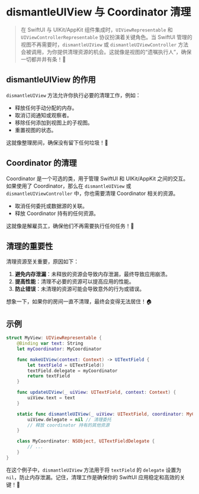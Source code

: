 ﻿# dismantleUIView 与 Coordinator 清理

> 在 SwiftUI 与 UIKit/AppKit 组件集成时，`UIViewRepresentable` 和 `UIViewControllerRepresentable` 协议扮演着关键角色。当 SwiftUI 管理的视图不再需要时，`dismantleUIView` 或 `dismantleUIViewController` 方法会被调用，为你提供清理资源的机会。这就像是视图的“遗嘱执行人”，确保一切都井井有条！🎉

## dismantleUIView 的作用

`dismantleUIView` 方法允许你执行必要的清理工作，例如：

*   释放任何手动分配的内存。
*   取消订阅通知或观察者。
*   移除任何添加到视图上的子视图。
*   重置视图的状态。

这就像整理房间，确保没有留下任何垃圾！🧹

## Coordinator 的清理

Coordinator 是一个可选的类，用于管理 SwiftUI 和 UIKit/AppKit 之间的交互。如果使用了 Coordinator，那么在 `dismantleUIView` 或 `dismantleUIViewController` 中，你也需要清理 Coordinator 相关的资源。

*   取消任何委托或数据源的关联。
*   释放 Coordinator 持有的任何资源。

这就像是解雇员工，确保他们不再需要执行任何任务！💼

## 清理的重要性

清理资源至关重要，原因如下：

1.  **避免内存泄漏**：未释放的资源会导致内存泄漏，最终导致应用崩溃。
2.  **提高性能**：清理不必要的资源可以提高应用的性能。
3.  **防止错误**：未清理的资源可能会导致意外的行为或错误。

想象一下，如果你的房间一直不清理，最终会变得无法居住！🏠

## 示例

```swift
struct MyView: UIViewRepresentable {
    @Binding var text: String
    let myCoordinator: MyCoordinator

    func makeUIView(context: Context) -> UITextField {
        let textField = UITextField()
        textField.delegate = myCoordinator
        return textField
    }

    func updateUIView(_ uiView: UITextField, context: Context) {
        uiView.text = text
    }

    static func dismantleUIView(_ uiView: UITextField, coordinator: MyCoordinator) {
        uiView.delegate = nil // 清理委托
        // 释放 coordinator 持有的其他资源
    }

    class MyCoordinator: NSObject, UITextFieldDelegate {
        // ...
    }
}
```

在这个例子中，`dismantleUIView` 方法用于将 `textField` 的 `delegate` 设置为 `nil`，防止内存泄漏。记住，清理工作是确保你的 SwiftUI 应用稳定和高效的关键！🚀


